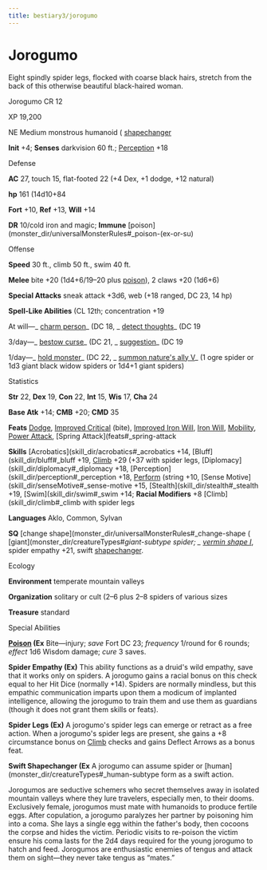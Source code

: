 ```yaml
---
title: bestiary3/jorogumo
---
```

# Jorogumo

Eight spindly spider legs, flocked with coarse black hairs, stretch from the back of this otherwise beautiful black-haired woman.

Jorogumo CR 12

XP 19,200

NE Medium monstrous humanoid ( [shapechanger](monster_dir/creatureTypes#_shapechanger-subtype)

**Init** +4; **Senses** darkvision 60 ft.; [Perception](skill_dir/perception#_perception) +18

Defense

**AC** 27, touch 15, flat-footed 22 (+4 Dex, +1 dodge, +12 natural)

**hp** 161 (14d10+84

**Fort** +10, **Ref** +13, **Will** +14

**DR** 10/cold iron and magic; **Immune** [poison](monster_dir/universalMonsterRules#_poison-(ex-or-su)

Offense

**Speed** 30 ft., climb 50 ft., swim 40 ft.

**Melee** bite +20 (1d4+6/19–20 plus [poison](monster_dir/universalMonsterRules#_poison-(ex-or-su))), 2 claws +20 (1d6+6)

**Special Attacks** sneak attack +3d6, web (+18 ranged, DC 23, 14 hp)

**Spell-Like Abilities** (CL 12th; concentration +19

At will—_ [charm person](spell_dir/charmPerson#_charm-person)_ (DC 18, _ [detect thoughts](spell_dir/detectThoughts#_detect-thoughts)_ (DC 19

3/day—_ [bestow curse](spell_dir/bestowCurse#_bestow-curse)_ (DC 21, _ [suggestion](spell_dir/suggestion#_suggestion)_ (DC 19

1/day—_ [hold monster](spell_dir/holdMonster#_hold-monster)_ (DC 22, _ [summon nature's ally V](spell_dir/summonNatureSAlly#_summon-nature-s-ally-v)_ (1 ogre spider or 1d3 giant black widow spiders or 1d4+1 giant spiders)

Statistics

**Str** 22, **Dex** 19, **Con** 22, **Int** 15, **Wis** 17, **Cha** 24

**Base Atk** +14; **CMB** +20; **CMD** 35

**Feats** [Dodge](feats#_dodge), [Improved Critical](feats#_improved-critical) (bite), [Improved Iron Will](feats#_improved-iron-will), [Iron Will](feats#_iron-will), [Mobility](feats#_mobility), [Power Attack](feats#_power-attack), [Spring Attack](feats#_spring-attack

**Skills** [Acrobatics](skill_dir/acrobatics#_acrobatics +14, [Bluff](skill_dir/bluff#_bluff +19, [Climb](skill_dir/climb#_climb) +29 (+37 with spider legs, [Diplomacy](skill_dir/diplomacy#_diplomacy +18, [Perception](skill_dir/perception#_perception +18, [Perform](skill_dir/perform#_perform) (string +10, [Sense Motive](skill_dir/senseMotive#_sense-motive +15, [Stealth](skill_dir/stealth#_stealth +19, [Swim](skill_dir/swim#_swim +14; **Racial Modifiers** +8 [Climb](skill_dir/climb#_climb with spider legs

**Languages** Aklo, Common, Sylvan

**SQ** [change shape](monster_dir/universalMonsterRules#_change-shape ( [giant](monster_dir/creatureTypes#_giant-subtype spider; _ [vermin shape I](ultimateMagic/spell_dir/verminShape#_vermin-shape-i-)_, spider empathy +21, swift [shapechanger](monster_dir/creatureTypes#_shapechanger-subtype).

Ecology

**Environment** temperate mountain valleys

**Organization** solitary or cult (2–6 plus 2–8 spiders of various sizes

**Treasure** standard

Special Abilities

**[Poison](monster_dir/universalMonsterRules#_poison-(ex-or-su)) (Ex** Bite—injury; _save_ Fort DC 23; _frequency_ 1/round for 6 rounds; _effect_ 1d6 Wisdom damage; _cure_ 3 saves.

**Spider Empathy (Ex)** This ability functions as a druid's wild empathy, save that it works only on spiders. A jorogumo gains a racial bonus on this check equal to her Hit Dice (normally +14). Spiders are normally mindless, but this empathic communication imparts upon them a modicum of implanted intelligence, allowing the jorogumo to train them and use them as guardians (though it does not grant them skills or feats).

**Spider Legs (Ex)** A jorogumo's spider legs can emerge or retract as a free action. When a jorogumo's spider legs are present, she gains a +8 circumstance bonus on [Climb](skill_dir/climb#_climb) checks and gains Deflect Arrows as a bonus feat.

**Swift Shapechanger (Ex** A jorogumo can assume spider or [human](monster_dir/creatureTypes#_human-subtype form as a swift action.

Jorogumos are seductive schemers who secret themselves away in isolated mountain valleys where they lure travelers, especially men, to their dooms. Exclusively female, jorogumos must mate with humanoids to produce fertile eggs. After copulation, a jorogumo paralyzes her partner by poisoning him into a coma. She lays a single egg within the father's body, then cocoons the corpse and hides the victim. Periodic visits to re-poison the victim ensure his coma lasts for the 2d4 days required for the young jorogumo to hatch and feed. Jorogumos are enthusiastic enemies of tengus and attack them on sight—they never take tengus as “mates.”

